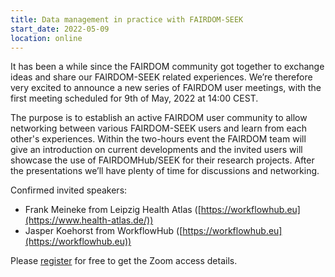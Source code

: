 ```yaml
---
title: Data management in practice with FAIRDOM-SEEK
start_date: 2022-05-09
location: online
---
```


It has been a while since the FAIRDOM community got together to exchange ideas and share our FAIRDOM-SEEK related experiences. 
We’re therefore very excited to announce a new series of FAIRDOM user meetings, with the first meeting scheduled for 9th of May, 2022 at 14:00 CEST.

The purpose is to establish an active FAIRDOM user community to allow networking between various FAIRDOM-SEEK users and learn from each other's experiences. 
Within the two-hours event the FAIRDOM team will give an introduction on current developments and the invited users will showcase the use of FAIRDOMHub/SEEK 
for their research projects. After the presentations we’ll have plenty of time for discussions and networking. 

Confirmed invited speakers: 
  * Frank Meineke from Leipzig Health Atlas ([https://workflowhub.eu](https://www.health-atlas.de/))
  * Jasper Koehorst from WorkflowHub ([https://workflowhub.eu](https://workflowhub.eu))

Please [register](https://kta-email.zoom.us/meeting/register/tJcucuGrqDsoGNQmGSvYQ0oI4_eOB_AScmRF) for free to get the Zoom access details.


  
